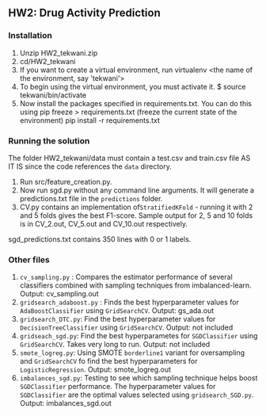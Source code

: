 ## HW2: Drug Activity Prediction

### Installation

1. Unzip HW2_tekwani.zip
2. cd/HW2_tekwani
3. If you want to create a virtual environment, run virtualenv <the name of the environment, say 'tekwani'>
4. To begin using the virtual environment, you must activate it.
   $ source tekwani/bin/activate
5. Now install the packages specified in requirements.txt. You can do this using
   pip freeze > requirements.txt (freeze the current state of the environment)
   pip install -r requirements.txt


### Running the solution

The folder HW2_tekwani/data must contain a test.csv and train.csv file AS IT IS since the code references the `data` directory.

1. Run src/feature_creation.py.
2. Now run sgd.py without any command line arguments. It will generate a predictions.txt file in the `predictions` folder.
3. CV.py contains an implementation of`StratifiedKFold` - running it with 2 and 5 folds gives the best F1-score.
   Sample output for 2, 5 and 10 folds is in CV_2.out, CV_5.out and CV_10.out respectively.
    
sgd_predictions.txt contains 350 lines with 0 or 1 labels.

### Other files

1. `cv_sampling.py` : Compares the estimator performance of several classifiers combined with sampling techniques from imbalanced-learn. Output: cv_sampling.out
2. `gridsearch_adaboost.py` : Finds the best hyperparameter values for `AdaBoostClassifier` using `GridSearchCV`. Output: gs_ada.out
3. `gridsearch_DTC.py`: Find the best hyperparameter values for `DecisionTreeClassifier` using `GridSearchCV`. Output: not included
4. `gridseach_sgd.py`: Find the best hyperparametes for `SGDClassifier` using `GridSearchCV`. Takes very long to run. Output: not included
5. `smote_logreg.py`: Using SMOTE `borderline1` variant for oversampling and `GridSearchCV` fo find the best hyperparameters for `LogisticRegression`. Output: smote_logreg.out
6. `imbalances_sgd.py`: Testing to see which sampling technique helps boost `SGDClassifier` performance. The hyperparameter values for `SGDClassifier` are the optimal values selected using `gridsearch_SGD.py`. Output: imbalances_sgd.out


